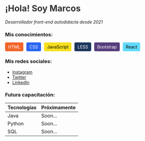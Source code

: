 <body>
  <h1 style="color: #333;">¡Hola! Soy Marcos</h1>

  <p style="font-style: italic;">Desarrollador front-end autodidacta desde 2021</p>

  <h3>Mis conocimientos:</h3>

  <div style="display: flex; flex-wrap: wrap;">
    <span style="background-color: #F16529; color: #FFFFFF; padding: 6px 10px; border-radius: 4px; margin-right: 10px;">HTML</span>
    <span style="background-color: #2965F1; color: #FFFFFF; padding: 6px 10px; border-radius: 4px; margin-right: 10px;">CSS</span>
    <span style="background-color: #F7DF1E; color: #000000; padding: 6px 10px; border-radius: 4px; margin-right: 10px;">JavaScript</span>
    <span style="background-color: #1D365D; color: #FFFFFF; padding: 6px 10px; border-radius: 4px; margin-right: 10px;">LESS</span>
    <span style="background-color: #563D7C; color: #FFFFFF; padding: 6px 10px; border-radius: 4px; margin-right: 10px;">Bootstrap</span>
    <span style="background-color: #61DAFB; color: #000000; padding: 6px 10px; border-radius: 4px; margin-right: 10px;">React</span>
  </div>

  <h3>Mis redes sociales:</h3>

  <ul>
    <li><a href="https://www.instagram.com/tuusuario">Instagram</a></li>
    <li><a href="https://www.twitter.com/tuusuario">Twitter</a></li>
    <li><a href="https://www.linkedin.com/in/tuusuario">LinkedIn</a></li>
  </ul>

  <h3>Futura capacitación:</h3>

  <table>
    <thead>
      <tr>
        <th>Tecnologías</th>
        <th>Próximamente</th>
      </tr>
    </thead>
    <tbody>
      <tr>
        <td>Java</td>
        <td>Soon...</td>
      </tr>
      <tr>
        <td>Python</td>
        <td>Soon...</td>
      </tr>
      <tr>
        <td>SQL</td>
        <td>Soon...</td>
      </tr>
    </tbody>
  </table>
</body>
